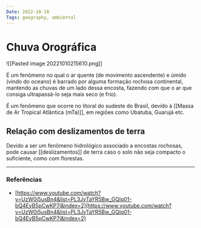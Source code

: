 ```yaml
---
Date: 2022-10-10
Tags: geography, ambiental
---
```

# Chuva Orográfica
![[Pasted image 20221010215610.png]]

É um fenômeno no qual o ar quente (de movimento ascendente) e úmido (vindo do oceano) é barrado por alguma formação rochosa continental, mantendo as chuvas de um lado dessa encosta, fazendo com que o ar que consiga ultrapassá-lo seja mais seco (e frio).

É um fenômeno que ocorre no litoral do sudeste do Brasil, devido à [[Massa de Ar Tropical Atlântica (mTa)]], em regiões como Ubatuba, Guarujá etc.

## Relação com deslizamentos de terra
Devido a ser um fenômeno hidrológico associado a encostas rochosas, pode causar [[deslizamentos]] de terra caso o solo não seja compacto o suficiente, como com florestas.

---
### Referências
- [https://www.youtube.com/watch?v=UzW0j5usBn4&list=PL3JyTaYR5Bw_GQIq01-bQ4EyB5pCwKP7j&index=2](https://www.youtube.com/watch?v=UzW0j5usBn4&list=PL3JyTaYR5Bw_GQIq01-bQ4EyB5pCwKP7j&index=2)